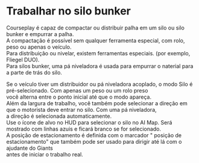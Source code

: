 # Trabalhar no silo bunker
  
Courseplay é capaz de compactar ou distribuir palha em um silo ou silo bunker e empurrar a palha.  
A compactação é possível sem qualquer ferramenta especial, com rolo, peso ou apenas o veículo.  
Para distribuição ou nivelar, existem ferramentas especiais. (por exemplo, Fliegel DUO).  
Para silos bunker, uma pá niveladora é usada para empurrar o naterial para a parte de trás do silo.  


  
Se o veículo tiver um distribuidor ou pá niveladora acoplado, o modo Silo é pré-selecionado. Com apenas um peso ou um rolo preso  
você alterna entre o ponto inicial até que o modo apareça.  
Além da largura de trabalho, você também pode selecionar a direção em que o motorista deve entrar no silo. Com uma pá niveladora,  
a direção é selecionada automaticamente.  
Use o ícone de alvo no HUD para selecionar o silo no AI Map. Será mostrado com linhas azuis e ficará branco se for selecionado.  
A posição de estacionamento é definida com o marcador " posição de estacionamento" que também pode ser usado para dirigir até lá com o ajudante do Giants  
antes de iniciar o trabalho real.  


